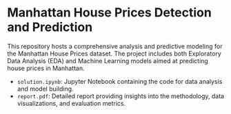 # Manhattan House Prices Detection and Prediction

This repository hosts a comprehensive analysis and predictive modeling for the Manhattan House Prices dataset. The project includes both Exploratory Data Analysis (EDA) and Machine Learning models aimed at predicting house prices in Manhattan.

- `solution.ipynb`: Jupyter Notebook containing the code for data analysis and model building.
- `report.pdf`: Detailed report providing insights into the methodology, data visualizations, and evaluation metrics.
